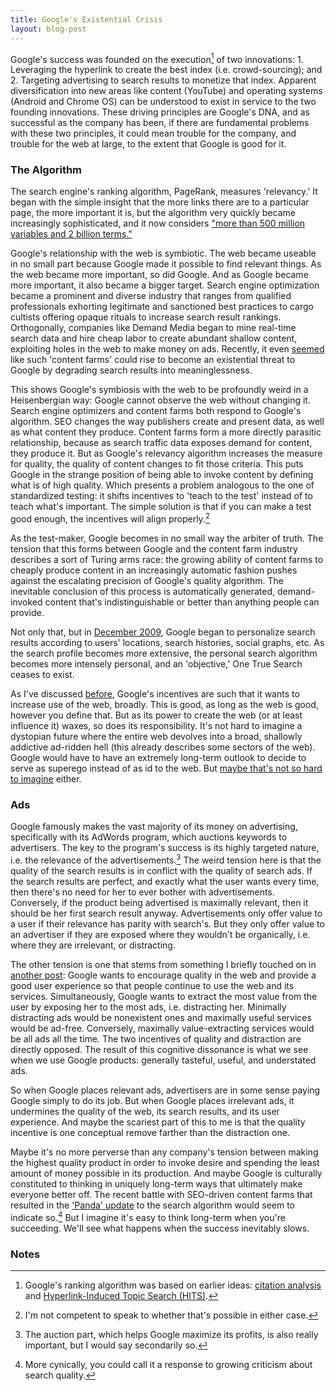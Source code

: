 ```yaml
---
title: Google's Existential Crisis
layout: blog-post
---
```



Google's success was founded on the execution[^1] of two
innovations: 1. Leveraging the hyperlink to create the best index (i.e.
crowd-sourcing); and 2. Targeting advertising to search results to
monetize that index. Apparent diversification into new areas like
content (YouTube) and operating systems (Android and Chrome OS) can be
understood to exist in service to the two founding innovations. These
driving principles are Google's DNA, and as successful as the company
has been, if there are fundamental problems with these two principles,
it could mean trouble for the company, and trouble for the web at large,
to the extent that Google is good for it.

### The Algorithm

The search engine's ranking algorithm, PageRank, measures 'relevancy.'
It began with the simple insight that the more links there are to a
particular page, the more important it is, but the algorithm very
quickly became increasingly sophisticated, and it now considers ["more
than 500 million variables and 2 billion
terms."](http://en.wikipedia.org/wiki/PageRank#Description)

Google's relationship with the web is symbiotic. The web became useable
in no small part because Google made it possible to find relevant
things. As the web became more important, so did Google. And as Google
became more important, it also became a bigger target. Search engine
optimization became a prominent and diverse industry that ranges from
qualified professionals exhorting legitimate and sanctioned best
practices to cargo cultists offering opaque rituals to increase search
result rankings. Orthogonally, companies like Demand Media began to mine
real-time search data and hire cheap labor to create abundant shallow
content, exploiting holes in the web to make money on ads. Recently, it
even
[seemed](http://searchengineland.com/demand-medias-ipo-the-google-seo-aspects-48286)
like such 'content farms' could rise to become an existential threat to
Google by degrading search results into meaninglessness.

This shows Google's symbiosis with the web to be profoundly weird in a
Heisenbergian way: Google cannot observe the web without changing it.
Search engine optimizers and content farms both respond to Google's
algorithm. SEO changes the way publishers create and present data, as
well as what content they produce. Content farms form a more directly
parasitic relationship, because as search traffic data exposes demand
for content, they produce it. But as Google's relevancy algorithm
increases the measure for quality, the quality of content changes to fit
those criteria. This puts Google in the strange position of being able
to invoke content by defining what is of high quality. Which presents a
problem analogous to the one of standardized testing: it shifts
incentives to 'teach to the test' instead of to teach what's important.
The simple solution is that if you can make a test good enough, the
incentives will align properly.[^2]

As the test-maker, Google becomes in no small way the arbiter of truth.
The tension that this forms between Google and the content farm industry
describes a sort of Turing arms race: the growing ability of content
farms to cheaply produce content in an increasingly automatic fashion
pushes against the escalating precision of Google's quality algorithm.
The inevitable conclusion of this process is automatically generated,
demand-invoked content that's indistinguishable or better than anything
people can provide.

Not only that, but in [December
2009](http://searchengineland.com/google-now-personalizes-everyones-search-results-31195),
Google began to personalize search results according to users'
locations, search histories, social graphs, etc. As the search profile
becomes more extensive, the personal search algorithm becomes more
intensely personal, and an 'objective,' One True Search ceases to exist.

As I've discussed
[before](http://blog.byjoemoon.com/post/166900257/why-i-trust-google),
Google's incentives are such that it wants to increase use of the web,
broadly. This is good, as long as the web is good, however you define
that. But as its power to create the web (or at least influence it)
waxes, so does its responsibility. It's not hard to imagine a dystopian
future where the entire web devolves into a broad, shallowly addictive
ad-ridden hell (this already describes some sectors of the web). Google
would have to have an extremely long-term outlook to decide to serve as
superego instead of as id to the web. But [maybe that's not so hard to
imagine](http://searchengineland.com/video-inside-googles-self-driving-cars-66806)
either.

### Ads

Google famously makes the vast majority of its money on advertising,
specifically with its AdWords program, which auctions keywords to
advertisers. The key to the program's success is its highly targeted
nature, i.e. the relevance of the advertisements.[^3] The weird
tension here is that the quality of the search results is in conflict
with the quality of search ads. If the search results are perfect, and
exactly what the user wants every time, then there's no need for her to
ever bother with advertisements. Conversely, if the product being
advertised is maximally relevant, then it should be her first search
result anyway. Advertisements only offer value to a user if their
relevance has parity with search's. But they only offer value to an
advertiser if they are exposed where they wouldn't be organically, i.e.
where they are irrelevant, or distracting.

The other tension is one that stems from something I briefly touched on
in [another
post](http://blog.byjoemoon.com/post/6542036868/project-depth): Google
wants to encourage quality in the web and provide a good user experience
so that people continue to use the web and its services. Simultaneously,
Google wants to extract the most value from the user by exposing her to
the most ads, i.e. distracting her. Minimally distracting ads would be
nonexistent ones and maximally useful services would be ad-free.
Conversely, maximally value-extracting services would be all ads all the
time. The two incentives of quality and distraction are directly
opposed. The result of this cognitive dissonance is what we see when we
use Google products: generally tasteful, useful, and understated ads.

So when Google places relevant ads, advertisers are in some sense paying
Google simply to do its job. But when Google places irrelevant ads, it
undermines the quality of the web, its search results, and its user
experience. And maybe the scariest part of this to me is that the
quality incentive is one conceptual remove farther than the distraction
one.

Maybe it's no more perverse than any company's tension between making
the highest quality product in order to invoke desire and spending the
least amount of money possible in its production. And maybe Google is
culturally constituted to thinking in uniquely long-term ways that
ultimately make everyone better off. The recent battle with SEO-driven
content farms that resulted in the ['Panda'
update](http://searchengineland.com/why-google-panda-is-more-a-ranking-factor-than-algorithm-update-82564)
to the search algorithm would seem to indicate so.[^4] But I
imagine it's easy to think long-term when you're succeeding. We'll see
what happens when the success inevitably slows.

### Notes

[^1]: Google's ranking algorithm was based on earlier ideas: [citation
    analysis](http://en.wikipedia.org/wiki/Citation_analysis) and
    [Hyperlink-Induced Topic Search
    (HITS)](http://en.wikipedia.org/wiki/HITS_algorithm).
    

[^2]: I'm not competent to speak to whether that's possible in either
    case. 

[^3]: The auction part, which helps Google maximize its profits, is also
    really important, but I would say secondarily so.
    

[^4]: More cynically, you could call it a response to growing criticism
    about search quality. 


